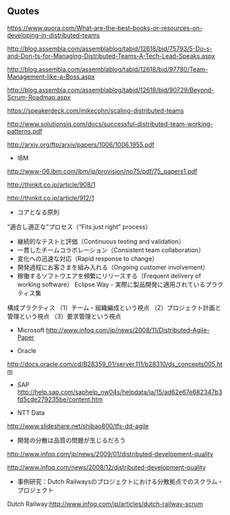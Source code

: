 ## Quotes

https://www.quora.com/What-are-the-best-books-or-resources-on-developing-in-distributed-teams

http://blog.assembla.com/assemblablog/tabid/12618/bid/75793/5-Do-s-and-Don-ts-for-Managing-Distributed-Teams-A-Tech-Lead-Speaks.aspx

http://blog.assembla.com/assemblablog/tabid/12618/bid/97780/Team-Management-like-a-Boss.aspx

http://blog.assembla.com/assemblablog/tabid/12618/bid/90729/Beyond-Scrum-Roadmap.aspx

https://speakerdeck.com/mikecohn/scaling-distributed-teams

http://www.solutionsiq.com/docs/successful-distributed-team-working-patterns.pdf

http://arxiv.org/ftp/arxiv/papers/1006/1006.1955.pdf


- IBM

http://www-06.ibm.com/ibm/jp/provision/no75/pdf/75_papers1.pdf

http://thinkit.co.jp/article/908/1

http://thinkit.co.jp/article/912/1


- コアとなる原則

 “適合し適正な”プロセス（“Fits just right” process）
- 継続的なテストと評価（Continuous testing and validation）
- 一貫したチームコラボレーション（Consistent team collaboration）
- 変化への迅速な対応（Rapid response to change）
- 開発過程にお客さまを組み入れる（Ongoing customer involvement）
- 稼働するソフトウエアを頻繁にリリースする（Frequent delivery of working software）
Eclipse Way - 実際に製品開発に適用されているプラクティス集

構成プラクティス
（1）チーム・組織編成という視点
（2）プロジェクト計画と管理という視点
（3）要求管理という視点

- Microsoft
http://www.infoq.com/jp/news/2008/11/Distributed-Agile-Paper

- Oracle

http://docs.oracle.com/cd/B28359_01/server.111/b28310/ds_concepts005.htm

- SAP
http://help.sap.com/saphelp_nw04s/helpdata/ja/15/ad62e67e682347b3fd5cde279235be/content.htm

- NTT Data

http://www.slideshare.net/shibao800/tfs-dd-agile

- 開発の分散は品質の問題が生じるだろう

http://www.infoq.com/jp/news/2009/01/distributed-development-quality

http://www.infoq.com/news/2008/12/distributed-development-quality

- 事例研究：Dutch Railwaysのプロジェクトにおける分散拠点でのスクラム・プロジェクト

Dutch Railway:http://www.infoq.com/jp/articles/dutch-railway-scrum

